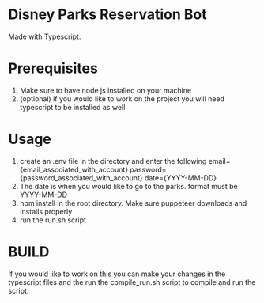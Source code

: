 # Disney Parks Reservation Bot

Made with Typescript.

# Prerequisites

1. Make sure to have node js installed on your machine
2. (optional) if you would like to work on the project you will need typescript to be installed as well

# Usage

1. create an .env file in the directory and enter the following email={email_associated_with_account} password={password_associated_with_account} date={YYYY-MM-DD}
2. The date is when you would like to go to the parks. format must be YYYY-MM-DD
2. npm install in the root directory. Make sure puppeteer downloads and installs properly
4. run the run.sh script


# BUILD
If you would like to work on this you can make your changes in the typescript files and the run the compile_run.sh script to compile and run the script.





